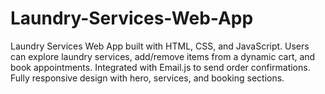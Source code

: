 # Laundry-Services-Web-App
Laundry Services Web App built with HTML, CSS, and JavaScript. Users can explore laundry services, add/remove items from a dynamic cart, and book appointments. Integrated with Email.js to send order confirmations. Fully responsive design with hero, services, and booking sections.

